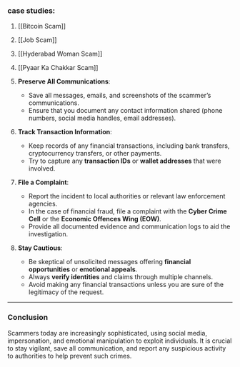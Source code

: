 ### case studies:
1. [[Bitcoin Scam]]
2. [[Job Scam]]
3. [[Hyderabad Woman Scam]]
4. [[Pyaar Ka Chakkar Scam]]


6. **Preserve All Communications**:
   - Save all messages, emails, and screenshots of the scammer’s communications.
   - Ensure that you document any contact information shared (phone numbers, social media handles, email addresses).

7. **Track Transaction Information**:
   - Keep records of any financial transactions, including bank transfers, cryptocurrency transfers, or other payments.
   - Try to capture any **transaction IDs** or **wallet addresses** that were involved.

8. **File a Complaint**:
   - Report the incident to local authorities or relevant law enforcement agencies.
   - In the case of financial fraud, file a complaint with the **Cyber Crime Cell** or the **Economic Offences Wing (EOW)**.
   - Provide all documented evidence and communication logs to aid the investigation.

9. **Stay Cautious**:
   - Be skeptical of unsolicited messages offering **financial opportunities** or **emotional appeals**.
   - Always **verify identities** and claims through multiple channels.
   - Avoid making any financial transactions unless you are sure of the legitimacy of the request.

---

### Conclusion
Scammers today are increasingly sophisticated, using social media, impersonation, and emotional manipulation to exploit individuals. It is crucial to stay vigilant, save all communication, and report any suspicious activity to authorities to help prevent such crimes.
